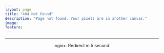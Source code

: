 ```yaml
---
layout: page
title: "404 Not Found"
description: "Page not found. Your pixels are in another canvas."
image:
feature:
---  
```

<title>404 Not Found</title>
<meta http-equiv="refresh" content="5;url=http://doctor500.github.io">
<div class="text-center">
<hr><center>nginx. Redirect in 5 second</center>
</div>

